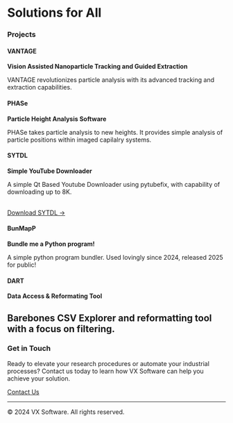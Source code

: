 # Solutions for All


### Projects

#### VANTAGE
**Vision Assisted Nanoparticle Tracking and Guided Extraction**

VANTAGE revolutionizes particle analysis with its advanced tracking and extraction capabilities.

#### PHASe
**Particle Height Analysis Software**

PHASe takes particle analysis to new heights. It provides simple analysis of particle positions within imaged capilalry systems.

#### SYTDL
**Simple YouTube Downloader**

A simple Qt Based Youtube Downloader using pytubefix, with capability of downloading up to 8K.

<br> [Download SYTDL →](https://github.com/vxco/sytdl/releases/latest)

#### BunMapP
**Bundle me a Python program!**

A simple python program bundler. Used lovingly since 2024, released 2025 for public!

#### DART
**Data Access & Reformating Tool**

Barebones CSV Explorer and reformatting tool with a focus on filtering.
---

### Get in Touch

Ready to elevate your research procedures or automate your industrial processes? Contact us today to learn how VX Software can help you achieve your solution.

[Contact Us](mailto:software.vxco@gmail.com)

---

© 2024 VX Software. All rights reserved.

